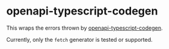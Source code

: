 # openapi-typescript-codegen

This wraps the errors thrown by [openapi-typescript-codegen](https://www.npmjs.com/package/openapi-typescript-codegen).

Currently, only the `fetch` generator is tested or supported.
